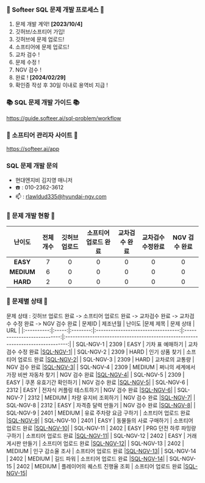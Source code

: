 ### 💚 Softeer SQL 문제 개발 프로세스 💚
1. 문제 개발 계약!   **[2023/10/4]**
2. 깃허브/소프티어 가입!
3. 깃허브에 문제 업로드!
4. 소프티어에 문제 업로드!
5. 교차 검수 !
6. 문제 수정 !
7. NGV 검수 !
8. 완료 !  **[2024/02/29]**
9. 확인증 작성 후 30일 이내로 용역비 지급 ! 

### 📚 SQL 문제 개발 가이드 📚
https://guide.softeer.ai/sql-problem/workflow

### 🌼 소프티어 관리자 사이트 🌼
https://softeer.ai/app
  
### SQL 문제 개발 문의 
- 현대엔지비 김지영 매니저 
- ☎️ : 010-2362-3612
- 📫 : rlawldud335@hyundai-ngv.com

### 📍 문제 개발 현황 📍
| 난이도  | 전체 개수 | 깃허브 업로드 | 소프티어 업로드 완료  | 교차검수 완료 | 교차검수 수정완료 | NGV 검수 완료 |
|:------------:|:-----:|:------------:|:---------------:|:------------:|:------------:|:-------------:|
| **EASY**    |   7    |      0       |       0       |      0       |       0        |       0        |
| **MEDIUM**  |   6    |     0         |       0       |      0       |       0        |       0        |
| **HARD**    |    2   |      0        |       0        |      0       |       0       |       0        |

### 📌 문제별 상태 📌
문제 상태 : 깃허브 업로드 완료 -> 소프티어 업로드 완료 -> 교차검수 완료 -> 교차검수 수정 완료 -> NGV 검수 완료
| 문제ID  | 제조년월 | 난이도 |문제 제목 | 문제 상태 | URL | 
|:----------:|:-----:|:--------:|:----------------------------------:|:---------------------------:|:-------------------------------------------------------------------------------:|
| SQL-NGV-1 | 2309 | EASY    |   기차 표 예매하기  |     교차검수 수정 완료     |[SQL-NGV-1](https://github.com/Softeer-Problems-NGV/SQL-NGV-1)|
| SQL-NGV-2 | 2309  |  HARD    |   인기 상품 찾기               |     소프티어 업로드 완료     |[SQL-NGV-2](https://github.com/Softeer-Problems-NGV/SQL-NGV-2)|
| SQL-NGV-3 |  2309 |  HARD  |   교차로의 교통량                    |     NGV 검수 완료     |[SQL-NGV-3](https://github.com/Softeer-Problems-NGV/SQL-NGV-3)|
| SQL-NGV-4 | 2309  |  MEDIUM  |   쩌니의 세계에서 가장 비싼 자동차 찾기                   |    NGV 검수 완료     |[SQL-NGV-4](https://github.com/Softeer-Problems-NGV/SQL-NGV-4)|
| SQL-NGV-5 | 2309  |  EASY  |  쿠폰 유효기간 확인하기                 |     NGV 검수 완료     |[SQL-NGV-5](https://github.com/Softeer-Problems-NGV/SQL-NGV-5)|
| SQL-NGV-6 | 2312  |  EASY  |  전자식 커플링 테스트하기                         |     NGV 검수 완료     |[SQL-NGV-6](https://github.com/Softeer-Problems-NGV/SQL-NGV-6)|
| SQL-NGV-7 | 2312  |  MEDIUM    |  차량 유지비 조회하기                     |     NGV 검수 완료     |[SQL-NGV-7](https://github.com/Softeer-Problems-NGV/SQL-NGV-7)|
| SQL-NGV-8 | 2312  |  EASY    |   자격증 달력 만들기                       |   NGV 검수 완료     |[SQL-NGV-8](https://github.com/Softeer-Problems-NGV/SQL-NGV-8)|
| SQL-NGV-9 | 2401  |  MEDIUM    |   유료 주차량 요금 구하기                       |    소프티어 업로드 완료     |[SQL-NGV-9](https://github.com/Softeer-Problems-NGV/SQL-NGV-9)|
| SQL-NGV-10 | 2401  |  EASY    |  동물들의 사료 구매하기                        |    소프티어 업로드 완료     |[SQL-NGV-10](https://github.com/Softeer-Problems-NGV/SQL-NGV-10)|
| SQL-NGV-11 | 2402  |  EASY    |  PRG 던전 하루 파밍량 구하기                        |    소프티어 업로드 완료     |[SQL-NGV-11](https://github.com/Softeer-Problems-NGV/SQL-NGV-11)|
| SQL-NGV-12 | 2402  |  EASY    |  거래 게시판 만들기                        |    소프티어 업로드 완료     |[SQL-NGV-12](https://github.com/Softeer-Problems-NGV/SQL-NGV-12)|
| SQL-NGV-13 | 2402  |  MEDIUM    |  인구 감소율 조사                        |    소프티어 업로드 완료     |[SQL-NGV-13](https://github.com/Softeer-Problems-NGV/SQL-NGV-13)|
| SQL-NGV-14 | 2402  |  MEDIUM    | 길드 파워                        |    소프티어 업로드 완료     |[SQL-NGV-14](https://github.com/Softeer-Problems-NGV/SQL-NGV-14)|
| SQL-NGV-15 | 2402  |  MEDIUM    |  플레이어의 퀘스트 진행율 조회                        |    소프티어 업로드 완료     |[SQL-NGV-15](https://github.com/Softeer-Problems-NGV/SQL-NGV-15)|
